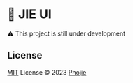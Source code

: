 # 🌼 JIE UI

⚠️ This project is still under development

<!-- [![NPM version](https://img.shields.io/npm/v/jieui?color=a1b858&label=)](https://www.npmjs.com/package/jieui) -->

<!-- ## Sponsors -->

<!-- <p align="center">
</p> -->

## License

[MIT](./LICENSE) License © 2023 [Phojie](https://github.com/phojie)
